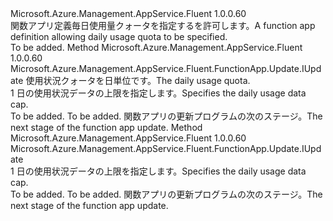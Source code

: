 <Type Name="IWithDailyUsageQuota" FullName="Microsoft.Azure.Management.AppService.Fluent.FunctionApp.Update.IWithDailyUsageQuota">
  <TypeSignature Language="C#" Value="public interface IWithDailyUsageQuota" />
  <TypeSignature Language="ILAsm" Value=".class public interface auto ansi abstract IWithDailyUsageQuota" />
  <TypeSignature Language="DocId" Value="T:Microsoft.Azure.Management.AppService.Fluent.FunctionApp.Update.IWithDailyUsageQuota" />
  <TypeSignature Language="VB.NET" Value="Public Interface IWithDailyUsageQuota" />
  <TypeSignature Language="F#" Value="type IWithDailyUsageQuota = interface" />
  <AssemblyInfo>
    <AssemblyName>Microsoft.Azure.Management.AppService.Fluent</AssemblyName>
    <AssemblyVersion>1.0.0.60</AssemblyVersion>
  </AssemblyInfo>
  <Interfaces />
  <Docs>
    <summary>
            <span data-ttu-id="628eb-101">関数アプリ定義毎日使用量クォータを指定するを許可します。</span><span class="sxs-lookup"><span data-stu-id="628eb-101">A function app definition allowing daily usage quota to be specified.</span></span>
            </summary>
    <remarks>To be added.</remarks>
  </Docs>
  <Members>
    <Member MemberName="WithDailyUsageQuota">
      <MemberSignature Language="C#" Value="public Microsoft.Azure.Management.AppService.Fluent.FunctionApp.Update.IUpdate WithDailyUsageQuota (int quota);" />
      <MemberSignature Language="ILAsm" Value=".method public hidebysig newslot virtual instance class Microsoft.Azure.Management.AppService.Fluent.FunctionApp.Update.IUpdate WithDailyUsageQuota(int32 quota) cil managed" />
      <MemberSignature Language="DocId" Value="M:Microsoft.Azure.Management.AppService.Fluent.FunctionApp.Update.IWithDailyUsageQuota.WithDailyUsageQuota(System.Int32)" />
      <MemberSignature Language="VB.NET" Value="Public Function WithDailyUsageQuota (quota As Integer) As IUpdate" />
      <MemberSignature Language="F#" Value="abstract member WithDailyUsageQuota : int -&gt; Microsoft.Azure.Management.AppService.Fluent.FunctionApp.Update.IUpdate" Usage="iWithDailyUsageQuota.WithDailyUsageQuota quota" />
      <MemberType>Method</MemberType>
      <AssemblyInfo>
        <AssemblyName>Microsoft.Azure.Management.AppService.Fluent</AssemblyName>
        <AssemblyVersion>1.0.0.60</AssemblyVersion>
      </AssemblyInfo>
      <ReturnValue>
        <ReturnType>Microsoft.Azure.Management.AppService.Fluent.FunctionApp.Update.IUpdate</ReturnType>
      </ReturnValue>
      <Parameters>
        <Parameter Name="quota" Type="System.Int32" />
      </Parameters>
      <Docs>
        <param name="quota"><span data-ttu-id="628eb-102">使用状況クォータを日単位です。</span><span class="sxs-lookup"><span data-stu-id="628eb-102">The daily usage quota.</span></span></param>
        <summary>
            <span data-ttu-id="628eb-103">1 日の使用状況データの上限を指定します。</span><span class="sxs-lookup"><span data-stu-id="628eb-103">Specifies the daily usage data cap.</span></span>
            </summary>
        <returns>To be added.</returns>
        <remarks>To be added.</remarks>
        <return><span data-ttu-id="628eb-104">関数アプリの更新プログラムの次のステージ。</span><span class="sxs-lookup"><span data-stu-id="628eb-104">The next stage of the function app update.</span></span></return>
      </Docs>
    </Member>
    <Member MemberName="WithoutDailyUsageQuota">
      <MemberSignature Language="C#" Value="public Microsoft.Azure.Management.AppService.Fluent.FunctionApp.Update.IUpdate WithoutDailyUsageQuota ();" />
      <MemberSignature Language="ILAsm" Value=".method public hidebysig newslot virtual instance class Microsoft.Azure.Management.AppService.Fluent.FunctionApp.Update.IUpdate WithoutDailyUsageQuota() cil managed" />
      <MemberSignature Language="DocId" Value="M:Microsoft.Azure.Management.AppService.Fluent.FunctionApp.Update.IWithDailyUsageQuota.WithoutDailyUsageQuota" />
      <MemberSignature Language="VB.NET" Value="Public Function WithoutDailyUsageQuota () As IUpdate" />
      <MemberSignature Language="F#" Value="abstract member WithoutDailyUsageQuota : unit -&gt; Microsoft.Azure.Management.AppService.Fluent.FunctionApp.Update.IUpdate" Usage="iWithDailyUsageQuota.WithoutDailyUsageQuota " />
      <MemberType>Method</MemberType>
      <AssemblyInfo>
        <AssemblyName>Microsoft.Azure.Management.AppService.Fluent</AssemblyName>
        <AssemblyVersion>1.0.0.60</AssemblyVersion>
      </AssemblyInfo>
      <ReturnValue>
        <ReturnType>Microsoft.Azure.Management.AppService.Fluent.FunctionApp.Update.IUpdate</ReturnType>
      </ReturnValue>
      <Parameters />
      <Docs>
        <summary>
            <span data-ttu-id="628eb-105">1 日の使用状況データの上限を指定します。</span><span class="sxs-lookup"><span data-stu-id="628eb-105">Specifies the daily usage data cap.</span></span>
            </summary>
        <returns>To be added.</returns>
        <remarks>To be added.</remarks>
        <return><span data-ttu-id="628eb-106">関数アプリの更新プログラムの次のステージ。</span><span class="sxs-lookup"><span data-stu-id="628eb-106">The next stage of the function app update.</span></span></return>
      </Docs>
    </Member>
  </Members>
</Type>